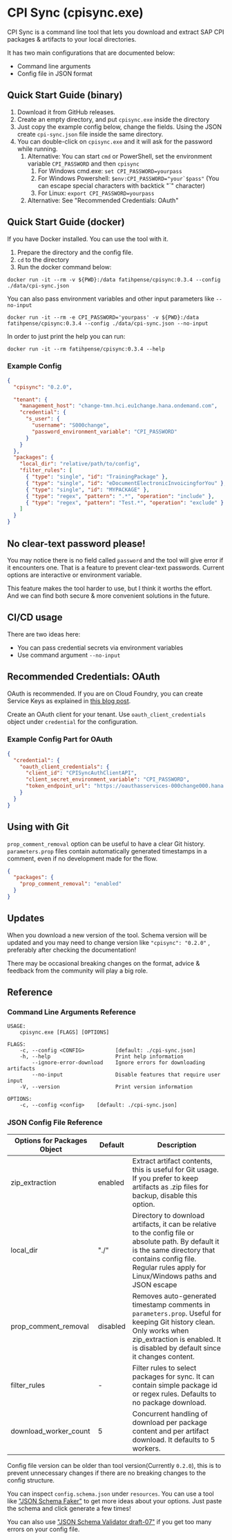 # CPI Sync (cpisync.exe)

CPI Sync is a command line tool that lets you download and extract SAP CPI packages & artifacts to your local directories.

It has two main configurations that are documented below:

- Command line arguments
- Config file in JSON format

## Quick Start Guide (binary)

1. Download it from GitHub releases.
2. Create an empty directory, and put `cpisync.exe` inside the directory
3. Just copy the example config below, change the fields. Using the JSON create `cpi-sync.json` file inside the same directory.
4. You can double-click on `cpisync.exe` and it will ask for the password while running.
   1. Alternative: You can start `cmd` or PowerShell, set the environment variable `CPI_PASSWORD` and then `cpisync`
      1. For Windows cmd.exe: `set CPI_PASSWORD=yourpass`
      2. For Windows Powershell: `` $env:CPI_PASSWORD="your`$pass" `` (You can escape special characters with backtick "`" character)
      3. For Linux: `export CPI_PASSWORD=yourpass`
   2. Alternative: See "Recommended Credentials: OAuth"

## Quick Start Guide (docker)

If you have Docker installed. You can use the tool with it.

1. Prepare the directory and the config file.
2. `cd` to the directory
3. Run the docker command below:

```console
docker run -it --rm -v ${PWD}:/data fatihpense/cpisync:0.3.4 --config ./data/cpi-sync.json
```

You can also pass environment variables and other input parameters like `--no-input`

```console
docker run -it --rm -e CPI_PASSWORD='yourpass' -v ${PWD}:/data fatihpense/cpisync:0.3.4 --config ./data/cpi-sync.json --no-input
```

In order to just print the help you can run:

```console
docker run -it --rm fatihpense/cpisync:0.3.4 --help
```

### Example Config

```json
{
  "cpisync": "0.2.0",

  "tenant": {
    "management_host": "change-tmn.hci.eu1change.hana.ondemand.com",
    "credential": {
      "s_user": {
        "username": "S000change",
        "password_environment_variable": "CPI_PASSWORD"
      }
    }
  },
  "packages": {
    "local_dir": "relative/path/to/config",
    "filter_rules": [
      { "type": "single", "id": "TrainingPackage" },
      { "type": "single", "id": "eDocumentElectronicInvoicingforYou" },
      { "type": "single", "id": "MYPACKAGE" },
      { "type": "regex", "pattern": ".*", "operation": "include" },
      { "type": "regex", "pattern": "Test.*", "operation": "exclude" }
    ]
  }
}
```

## No clear-text password please!

You may notice there is no field called `password` and the tool will give error if it encounters one. That is a feature to prevent clear-text passwords. Current options are interactive or environment variable.

This feature makes the tool harder to use, but I think it worths the effort. And we can find both secure & more convenient solutions in the future.

## CI/CD usage

There are two ideas here:

- You can pass credential secrets via environment variables
- Use command argument `--no-input`

## Recommended Credentials: OAuth

OAuth is recommended. If you are on Cloud Foundry, you can create Service Keys as explained in [this blog post](https://blogs.sap.com/2021/07/13/using-cloud-integration-apis-with-tools-on-cloud-foundry-creating-a-service-key/).

Create an OAuth client for your tenant. Use `oauth_client_credentials` object under `credential` for the configuration.

### Example Config Part for OAuth

```json
{
  "credential": {
    "oauth_client_credentials": {
      "client_id": "CPISyncAuthClientAPI",
      "client_secret_environment_variable": "CPI_PASSWORD",
      "token_endpoint_url": "https://oauthasservices-000change000.hana.ondemand.com/oauth2/api/v1/token"
    }
  }
}
```

## Using with Git

`prop_comment_removal` option can be useful to have a clear Git history. `parameters.prop` files contain automatically generated timestamps in a comment, even if no development made for the flow.

```json
{
  "packages": {
    "prop_comment_removal": "enabled"
  }
}
```

## Updates

When you download a new version of the tool. Schema version will be updated and you may need to change version like `"cpisync": "0.2.0"` , preferably after checking the documentation!

There may be occasional breaking changes on the format, advice & feedback from the community will play a big role.

## Reference

### Command Line Arguments Reference

```
USAGE:
    cpisync.exe [FLAGS] [OPTIONS]

FLAGS:
    -c, --config <CONFIG>          [default: ./cpi-sync.json]
    -h, --help                     Print help information
        --ignore-error-download    Ignore errors for downloading artifacts
        --no-input                 Disable features that require user input
    -V, --version                  Print version information

OPTIONS:
    -c, --config <config>    [default: ./cpi-sync.json]
```

### JSON Config File Reference

| Options for Packages Object | Default  | Description                                                                                                                                                                                                         |
| --------------------------- | -------- | ------------------------------------------------------------------------------------------------------------------------------------------------------------------------------------------------------------------- |
| zip_extraction              | enabled  | Extract artifact contents, this is useful for Git usage. If you prefer to keep artifacts as .zip files for backup, disable this option.                                                                             |
| local_dir                   | "./"     | Directory to download artifacts, it can be relative to the config file or absolute path. By default it is the same directory that contains config file. Regular rules apply for Linux/Windows paths and JSON escape |
| prop_comment_removal        | disabled | Removes auto-generated timestamp comments in `parameters.prop`. Useful for keeping Git history clean. Only works when zip_extraction is enabled. It is disabled by default since it changes content.                |
| filter_rules                | -        | Filter rules to select packages for sync. It can contain simple package id or regex rules. Defaults to no package download.                                                                                         |
| download_worker_count       | 5        | Concurrent handling of download per package content and per artifact download. It defaults to 5 workers.                                                                                                            |

Config file version can be older than tool version(Currently `0.2.0`), this is to prevent unnecessary changes if there are no breaking changes to the config structure.

You can inspect `config.schema.json` under `resources`. You can use a tool like ["JSON Schema Faker"](https://json-schema-faker.js.org/) to get more ideas about your options. Just paste the schema and click generate a few times!

You can also use ["JSON Schema Validator draft-07"](https://jsonschemalint.com/#!/version/draft-07/markup/json) if you get too many errors on your config file.
